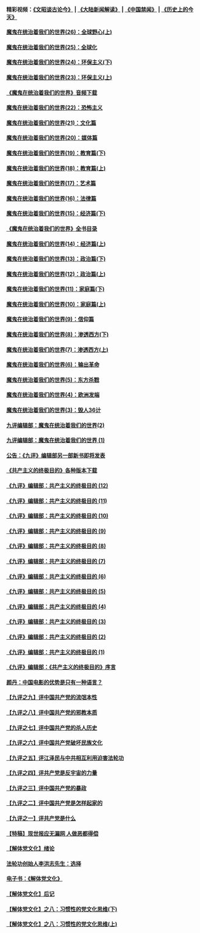 #### 精彩视频：[《文昭谈古论今》](https://github.com/gfw-breaker/wenzhao/blob/master/README.md?t=12180930) | [《大陆新闻解读》](https://github.com/gfw-breaker/ntdtv-comedy/blob/master/README.md?t=12180930) | [《中国禁闻》](https://github.com/gfw-breaker/ntdtv-news/blob/master/README.md?t=12180930) | [《历史上的今天》](https://github.com/gfw-breaker/today-in-history/blob/master/README.md?t=12180930) 

#### [魔鬼在统治着我们的世界(26)：全球野心(上)](../pages/nsc422/n10900318.md?t=12180930) 

#### [魔鬼在统治着我们的世界(25)：全球化](../pages/nsc422/n10788205.md?t=12180930) 

#### [魔鬼在统治着我们的世界(24)：环保主义(下)](../pages/nsc422/n10695307.md?t=12180930) 

#### [魔鬼在统治着我们的世界(23)：环保主义(上)](../pages/nsc422/n10688613.md?t=12180930) 

#### [《魔鬼在统治着我们的世界》音频下载](../pages/nsc422/n10635553.md?t=12180930) 

#### [魔鬼在统治着我们的世界(22)：恐怖主义](../pages/nsc422/n10614727.md?t=12180930) 

#### [魔鬼在统治着我们的世界(21)：文化篇](../pages/nsc422/n10597706.md?t=12180930) 

#### [魔鬼在统治着我们的世界(20)：媒体篇](../pages/nsc422/n10586579.md?t=12180930) 

#### [魔鬼在统治着我们的世界(19)：教育篇(下)](../pages/nsc422/n10564808.md?t=12180930) 

#### [魔鬼在统治着我们的世界(18)：教育篇(上)](../pages/nsc422/n10526970.md?t=12180930) 

#### [魔鬼在统治着我们的世界(17)：艺术篇](../pages/nsc422/n10499093.md?t=12180930) 

#### [魔鬼在统治着我们的世界(16)：法律篇](../pages/nsc422/n10485969.md?t=12180930) 

#### [魔鬼在统治着我们的世界(15)：经济篇(下)](../pages/nsc422/n10469975.md?t=12180930) 

#### [《魔鬼在统治着我们的世界》全书目录](../pages/nsc422/n10464261.md?t=12180930) 

#### [魔鬼在统治着我们的世界(14)：经济篇(上)](../pages/nsc422/n10457370.md?t=12180930) 

#### [魔鬼在统治着我们的世界(13)：政治篇(下)](../pages/nsc422/n10448270.md?t=12180930) 

#### [魔鬼在统治着我们的世界(12)：政治篇(上)](../pages/nsc422/n10444576.md?t=12180930) 

#### [魔鬼在统治着我们的世界(11)：家庭篇(下)](../pages/nsc422/n10440961.md?t=12180930) 

#### [魔鬼在统治着我们的世界(10)：家庭篇(上)](../pages/nsc422/n10435448.md?t=12180930) 

#### [魔鬼在统治着我们的世界(9)：信仰篇](../pages/nsc422/n10432159.md?t=12180930) 

#### [魔鬼在统治着我们的世界(8)：渗透西方(下)](../pages/nsc422/n10429603.md?t=12180930) 

#### [魔鬼在统治着我们的世界(7)：渗透西方(上)](../pages/nsc422/n10426013.md?t=12180930) 

#### [魔鬼在统治着我们的世界(6)：输出革命](../pages/nsc422/n10421536.md?t=12180930) 

#### [魔鬼在统治着我们的世界(5)：东方杀戮](../pages/nsc422/n10417707.md?t=12180930) 

#### [魔鬼在统治着我们的世界(4)：欧洲发端](../pages/nsc422/n10414890.md?t=12180930) 

#### [魔鬼在统治着我们的世界(3)：毁人36计](../pages/nsc422/n10411583.md?t=12180930) 

#### [九评编辑部：魔鬼在统治着我们的世界(2)](../pages/nsc422/n10410036.md?t=12180930) 

#### [九评编辑部：魔鬼在统治着我们的世界 (1)](../pages/nsc422/n10406825.md?t=12180930) 

#### [公告：《九评》编辑部另一部新书即将发表](../pages/nsc422/n10405104.md?t=12180930) 

#### [《共产主义的终极目的》各种版本下载](../pages/nsc422/n10022138.md?t=12180930) 

#### [《九评》编辑部：共产主义的终极目的 (12)](../pages/nsc422/n9933272.md?t=12180930) 

#### [《九评》编辑部：共产主义的终极目的 (11)](../pages/nsc422/n9924973.md?t=12180930) 

#### [《九评》编辑部：共产主义的终极目的 (10)](../pages/nsc422/n9920883.md?t=12180930) 

#### [《九评》编辑部：共产主义的终极目的 (9)](../pages/nsc422/n9916363.md?t=12180930) 

#### [《九评》编辑部：共产主义的终极目的 (8)](../pages/nsc422/n9912488.md?t=12180930) 

#### [《九评》编辑部：共产主义的终极目的 (7)](../pages/nsc422/n9901176.md?t=12180930) 

#### [《九评》编辑部：共产主义的终极目的 (6)](../pages/nsc422/n9899359.md?t=12180930) 

#### [《九评》编辑部：共产主义的终极目的 (5)](../pages/nsc422/n9893174.md?t=12180930) 

#### [《九评》编辑部：共产主义的终极目的 (4)](../pages/nsc422/n9891246.md?t=12180930) 

#### [《九评》编辑部：共产主义的终极目的 (3)](../pages/nsc422/n9879879.md?t=12180930) 

#### [《九评》编辑部：共产主义的终极目的 (2)](../pages/nsc422/n9876205.md?t=12180930) 

#### [《九评》编辑部：共产主义的终极目的 (1)](../pages/nsc422/n9865857.md?t=12180930) 

#### [《九评》编辑部：《共产主义的终极目的》序言](../pages/nsc422/n9862666.md?t=12180930) 

#### [颜丹：中国电影的优势是只有一种语言？](../pages/nsc422/n9583062.md?t=12180930) 

#### [【九评之九】评中国共产党的流氓本性](../pages/nsc422/n737542.md?t=12180930) 

#### [【九评之八】评中国共产党的邪教本质](../pages/nsc422/n735942.md?t=12180930) 

#### [【九评之七】评中国共产党的杀人历史](../pages/nsc422/n733806.md?t=12180930) 

#### [【九评之六】评中国共产党破坏民族文化](../pages/nsc422/n731667.md?t=12180930) 

#### [【九评之五】评江泽民与中共相互利用迫害法轮功](../pages/nsc422/n730058.md?t=12180930) 

#### [【九评之四】评共产党是反宇宙的力量](../pages/nsc422/n727814.md?t=12180930) 

#### [【九评之三】评中国共产党的暴政](../pages/nsc422/n725597.md?t=12180930) 

#### [【九评之二】评中国共产党是怎样起家的](../pages/nsc422/n723946.md?t=12180930) 

#### [【九评之一】评共产党是什么](../pages/nsc422/n722529.md?t=12180930) 

#### [【特稿】现世报应无漏网 人做恶都得偿](../pages/nsc422/n4215167.md?t=12180930) 

#### [【解体党文化】绪论](../pages/nsc422/n1449356.md?t=12180930) 

#### [法轮功创始人李洪志先生：选择](../pages/nsc422/n3580738.md?t=12180930) 

#### [电子书：《解体党文化》](../pages/nsc422/n1573484.md?t=12180930) 

#### [【解体党文化】后记](../pages/nsc422/n1531999.md?t=12180930) 

#### [【解体党文化】之八：习惯性的党文化思维(下)](../pages/nsc422/n1526477.md?t=12180930) 

#### [【解体党文化】之八：习惯性的党文化思维(上)](../pages/nsc422/n1520631.md?t=12180930) 

